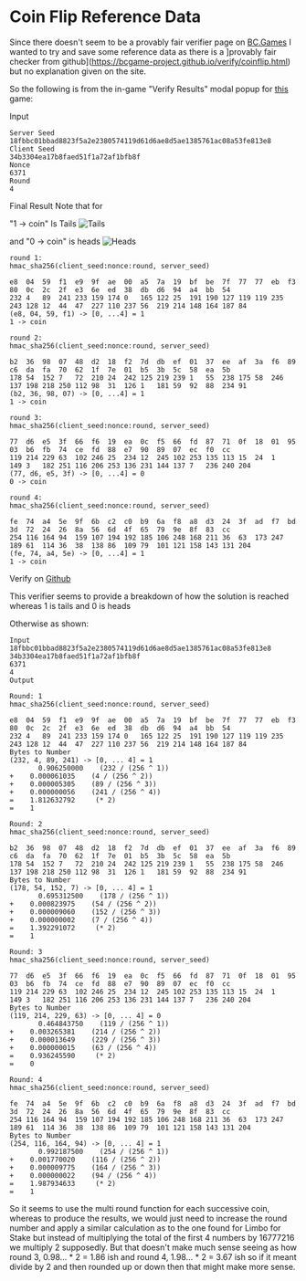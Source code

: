 # Coin Flip Reference Data
Since there doesn't seem to be a provably fair verifier page on [BC.Games](https://bc.game/i-5r54hpin-n/) I wanted to try and save some reference data as there is a ]provably fair checker from github](https://bcgame-project.github.io/verify/coinflip.html) but no explanation given on the site.

So the following is from the in-game "Verify Results" modal popup for [this](https://bc.game/#/sd/1139Q7RF8FQCR7) game:

Input
```
Server Seed
18fbbc01bbad8823f5a2e2380574119d61d6ae8d5ae1385761ac08a53fe813e8
Client Seed
34b3304ea17b8faed51f1a72af1bfb8f
Nonce
6371
Round
4
```

Final Result
Note that for 

"1 -> coin" Is Tails 
![Tails](https://bc.game/assets/tail.6faa0ccf.png) 

and "0 -> coin" is heads
![Heads](https://bc.game/assets/head.a1e82bad.png)


```
round 1:
hmac_sha256(client_seed:nonce:round, server_seed)

e8	04	59	f1	e9	9f	ae	00	a5	7a	19	bf	be	7f	77	77	eb	f3	80	0c	2c	2f	e3	6e	ed	38	db	d6	94	a4	bb	54
232	4	89	241	233	159	174	0	165	122	25	191	190	127	119	119	235	243	128	12	44	47	227	110	237	56	219	214	148	164	187	84
(e8, 04, 59, f1) -> [0, ...4] = 1
1 -> coin

round 2:
hmac_sha256(client_seed:nonce:round, server_seed)

b2	36	98	07	48	d2	18	f2	7d	db	ef	01	37	ee	af	3a	f6	89	c6	da	fa	70	62	1f	7e	01	b5	3b	5c	58	ea	5b
178	54	152	7	72	210	24	242	125	219	239	1	55	238	175	58	246	137	198	218	250	112	98	31	126	1	181	59	92	88	234	91
(b2, 36, 98, 07) -> [0, ...4] = 1
1 -> coin

round 3:
hmac_sha256(client_seed:nonce:round, server_seed)

77	d6	e5	3f	66	f6	19	ea	0c	f5	66	fd	87	71	0f	18	01	95	03	b6	fb	74	ce	fd	88	e7	90	89	07	ec	f0	cc
119	214	229	63	102	246	25	234	12	245	102	253	135	113	15	24	1	149	3	182	251	116	206	253	136	231	144	137	7	236	240	204
(77, d6, e5, 3f) -> [0, ...4] = 0
0 -> coin

round 4:
hmac_sha256(client_seed:nonce:round, server_seed)

fe	74	a4	5e	9f	6b	c2	c0	b9	6a	f8	a8	d3	24	3f	ad	f7	bd	3d	72	24	26	8a	56	6d	4f	65	79	9e	8f	83	cc
254	116	164	94	159	107	194	192	185	106	248	168	211	36	63	173	247	189	61	114	36	38	138	86	109	79	101	121	158	143	131	204
(fe, 74, a4, 5e) -> [0, ...4] = 1
1 -> coin
```

Verify on [Github](https://bcgame-project.github.io/verify/coinflip.html?s=18fbbc01bbad8823f5a2e2380574119d61d6ae8d5ae1385761ac08a53fe813e8&c=34b3304ea17b8faed51f1a72af1bfb8f&n=6371&r=4)

This verifier seems to provide a breakdown of how the solution is reached whereas 1 is tails and 0 is heads

Otherwise as shown:

```
Input
18fbbc01bbad8823f5a2e2380574119d61d6ae8d5ae1385761ac08a53fe813e8
34b3304ea17b8faed51f1a72af1bfb8f
6371
4
Output

Round: 1
hmac_sha256(client_seed:nonce:round, server_seed)

e8	04	59	f1	e9	9f	ae	00	a5	7a	19	bf	be	7f	77	77	eb	f3	80	0c	2c	2f	e3	6e	ed	38	db	d6	94	a4	bb	54
232	4	89	241	233	159	174	0	165	122	25	191	190	127	119	119	235	243	128	12	44	47	227	110	237	56	219	214	148	164	187	84
Bytes to Number
(232, 4, 89, 241) -> [0, ... 4] = 1
       0.906250000    (232 / (256 ^ 1))
+    0.000061035    (4 / (256 ^ 2))
+    0.000005305    (89 / (256 ^ 3))
+    0.000000056    (241 / (256 ^ 4))
=    1.812632792     (* 2)
=    1

Round: 2
hmac_sha256(client_seed:nonce:round, server_seed)

b2	36	98	07	48	d2	18	f2	7d	db	ef	01	37	ee	af	3a	f6	89	c6	da	fa	70	62	1f	7e	01	b5	3b	5c	58	ea	5b
178	54	152	7	72	210	24	242	125	219	239	1	55	238	175	58	246	137	198	218	250	112	98	31	126	1	181	59	92	88	234	91
Bytes to Number
(178, 54, 152, 7) -> [0, ... 4] = 1
       0.695312500    (178 / (256 ^ 1))
+    0.000823975    (54 / (256 ^ 2))
+    0.000009060    (152 / (256 ^ 3))
+    0.000000002    (7 / (256 ^ 4))
=    1.392291072     (* 2)
=    1

Round: 3
hmac_sha256(client_seed:nonce:round, server_seed)

77	d6	e5	3f	66	f6	19	ea	0c	f5	66	fd	87	71	0f	18	01	95	03	b6	fb	74	ce	fd	88	e7	90	89	07	ec	f0	cc
119	214	229	63	102	246	25	234	12	245	102	253	135	113	15	24	1	149	3	182	251	116	206	253	136	231	144	137	7	236	240	204
Bytes to Number
(119, 214, 229, 63) -> [0, ... 4] = 0
       0.464843750    (119 / (256 ^ 1))
+    0.003265381    (214 / (256 ^ 2))
+    0.000013649    (229 / (256 ^ 3))
+    0.000000015    (63 / (256 ^ 4))
=    0.936245590     (* 2)
=    0

Round: 4
hmac_sha256(client_seed:nonce:round, server_seed)

fe	74	a4	5e	9f	6b	c2	c0	b9	6a	f8	a8	d3	24	3f	ad	f7	bd	3d	72	24	26	8a	56	6d	4f	65	79	9e	8f	83	cc
254	116	164	94	159	107	194	192	185	106	248	168	211	36	63	173	247	189	61	114	36	38	138	86	109	79	101	121	158	143	131	204
Bytes to Number
(254, 116, 164, 94) -> [0, ... 4] = 1
       0.992187500    (254 / (256 ^ 1))
+    0.001770020    (116 / (256 ^ 2))
+    0.000009775    (164 / (256 ^ 3))
+    0.000000022    (94 / (256 ^ 4))
=    1.987934633     (* 2)
=    1

```

So it seems to use the multi round function for each successive coin, whereas to produce the results, we would just need to increase the round number and apply a similar calculation as to the one found for Limbo for Stake but instead of multiplying the total of the first 4 numbers by 16777216 we multiply 2 supposedly. But that doesn't make much sense seeing as how round 3, 0.98... * 2 = 1.86 ish and round 4, 1.98... * 2 = 3.67 ish so if it meant divide by 2 and then rounded up or down then that might make more sense.
